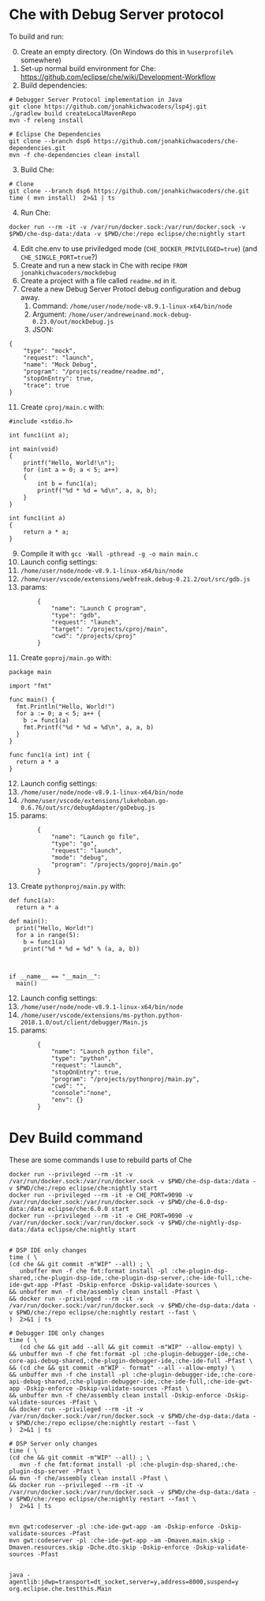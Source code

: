 # Che with Debug Server protocol

To build and run:

0. Create an empty directory. (On Windows do this in `%userprofile%` somewhere)
1. Set-up normal build environment for Che: https://github.com/eclipse/che/wiki/Development-Workflow
2. Build dependencies:
```
# Debugger Server Protocol implementation in Java
git clone https://github.com/jonahkichwacoders/lsp4j.git
./gradlew build createLocalMavenRepo
mvn -f releng install

# Eclipse Che Dependencies
git clone --branch dsp6 https://github.com/jonahkichwacoders/che-dependencies.git
mvn -f che-dependencies clean install
```
3. Build Che:
```
# Clone
git clone --branch dsp6 https://github.com/jonahkichwacoders/che.git
time ( mvn install)  2>&1 | ts
```
4. Run Che:
```
docker run --rm -it -v /var/run/docker.sock:/var/run/docker.sock -v $PWD/che-dsp-data:/data -v $PWD/che:/repo eclipse/che:nightly start
```
4. Edit che.env to use priviledged mode (`CHE_DOCKER_PRIVILEGED=true`) (and `CHE_SINGLE_PORT=true`?)
5. Create and run a new stack in Che with recipe `FROM jonahkichwacoders/mockdebug`
6. Create a project with a file called `readme.md` in it.
7. Create a new Debug Server Protocl debug configuration and debug away.
   1. Command: `/home/user/node/node-v8.9.1-linux-x64/bin/node`
   2. Argument: `/home/user/andreweinand.mock-debug-0.23.0/out/mockDebug.js`
   3. JSON:
```
{
	"type": "mock",
	"request": "launch",
	"name": "Mock Debug",
	"program": "/projects/readme/readme.md",
	"stopOnEntry": true,
	"trace": true
}
```
11. Create `cproj/main.c` with:

```
#include <stdio.h>

int func1(int a);

int main(void)
{
    printf("Hello, World!\n");
    for (int a = 0; a < 5; a++)
    {
        int b = func1(a);
        printf("%d * %d = %d\n", a, a, b);
    }
}

int func1(int a)
{
    return a * a;
}
```

9. Compile it with `gcc -Wall -pthread -g -o main main.c`
10. Launch config settings:
   1. `/home/user/node/node-v8.9.1-linux-x64/bin/node`
   2. `/home/user/vscode/extensions/webfreak.debug-0.21.2/out/src/gdb.js`
   3. params:
```
        {
            "name": "Launch C program",
            "type": "gdb",
            "request": "launch",
            "target": "/projects/cproj/main",
            "cwd": "/projects/cproj"
        }
```

11. Create `goproj/main.go` with:
```
package main

import "fmt"

func main() {
  fmt.Println("Hello, World!")
  for a := 0; a < 5; a++ {
    b := func1(a)
    fmt.Printf("%d * %d = %d\n", a, a, b)
  }
}

func func1(a int) int {
  return a * a
}
```
12. Launch config settings:
   1. `/home/user/node/node-v8.9.1-linux-x64/bin/node`
   2. `/home/user/vscode/extensions/lukehoban.go-0.6.76/out/src/debugAdapter/goDebug.js`
   3. params:
```
        {
            "name": "Launch go file",
            "type": "go",
            "request": "launch",
            "mode": "debug",
            "program": "/projects/goproj/main.go"
        }
```

13. Create `pythonproj/main.py` with:
```
def func1(a):
  return a * a

def main():
  print("Hello, World!")
  for a in range(5):
    b = func1(a)
    print("%d * %d = %d" % (a, a, b))



if __name__ == "__main__":
  main()

```
12. Launch config settings:
   1. `/home/user/node/node-v8.9.1-linux-x64/bin/node`
   2. `/home/user/vscode/extensions/ms-python.python-2018.1.0/out/client/debugger/Main.js`
   3. params:
```
        {
            "name": "Launch python file",
            "type": "python",
            "request": "launch",
            "stopOnEntry": true,
            "program": "/projects/pythonproj/main.py",
            "cwd": "",
            "console":"none",
            "env": {}
        }
```

# Dev Build command

These are some commands I use to rebuild parts of Che

```
docker run --privileged --rm -it -v /var/run/docker.sock:/var/run/docker.sock -v $PWD/che-dsp-data:/data -v $PWD/che:/repo eclipse/che:nightly start
docker run --privileged --rm -it -e CHE_PORT=9090 -v /var/run/docker.sock:/var/run/docker.sock -v $PWD/che-6.0-dsp-data:/data eclipse/che:6.0.0 start
docker run --privileged --rm -it -e CHE_PORT=9090 -v /var/run/docker.sock:/var/run/docker.sock -v $PWD/che-nightly-dsp-data:/data eclipse/che:nightly start

```

```

# DSP IDE only changes
time ( \
(cd che && git commit -m"WIP" --all) ; \
   unbuffer mvn -f che fmt:format install -pl :che-plugin-dsp-shared,:che-plugin-dsp-ide,:che-plugin-dsp-server,:che-ide-full,:che-ide-gwt-app -Pfast -Dskip-enforce -Dskip-validate-sources \
&& unbuffer mvn -f che/assembly clean install -Pfast \
&& docker run --privileged --rm -it -v /var/run/docker.sock:/var/run/docker.sock -v $PWD/che-dsp-data:/data -v $PWD/che:/repo eclipse/che:nightly restart --fast \
)  2>&1 | ts

# Debugger IDE only changes
time ( \
   (cd che && git add --all && git commit -m"WIP" --allow-empty) \
&& unbuffer mvn -f che fmt:format -pl :che-plugin-debugger-ide,:che-core-api-debug-shared,:che-plugin-debugger-ide,:che-ide-full -Pfast \
&& (cd che && git commit -m"WIP - format" --all --allow-empty) \
&& unbuffer mvn -f che install -pl :che-plugin-debugger-ide,:che-core-api-debug-shared,:che-plugin-debugger-ide,:che-ide-full,:che-ide-gwt-app -Dskip-enforce -Dskip-validate-sources -Pfast \
&& unbuffer mvn -f che/assembly clean install -Dskip-enforce -Dskip-validate-sources -Pfast \
&& docker run --privileged --rm -it -v /var/run/docker.sock:/var/run/docker.sock -v $PWD/che-dsp-data:/data -v $PWD/che:/repo eclipse/che:nightly restart --fast \
)  2>&1 | ts

# DSP Server only changes
time ( \
(cd che && git commit -m"WIP" --all) ; \
   mvn -f che fmt:format install -pl :che-plugin-dsp-shared,:che-plugin-dsp-server -Pfast \
&& mvn -f che/assembly clean install -Pfast \
&& docker run --privileged --rm -it -v /var/run/docker.sock:/var/run/docker.sock -v $PWD/che-dsp-data:/data -v $PWD/che:/repo eclipse/che:nightly restart --fast \
)  2>&1 | ts


mvn gwt:codeserver -pl :che-ide-gwt-app -am -Dskip-enforce -Dskip-validate-sources -Pfast
mvn gwt:codeserver -pl :che-ide-gwt-app -am -Dmaven.main.skip -Dmaven.resources.skip -Dche.dto.skip -Dskip-enforce -Dskip-validate-sources -Pfast


java -agentlib:jdwp=transport=dt_socket,server=y,address=8000,suspend=y org.eclipse.che.testthis.Main
```

